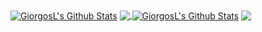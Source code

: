 <a href="https://github.com/GiorgosL">
<img align="center" alt="GiorgosL's Github Stats" src="https://github-readme-stats.vercel.app/api?username=GiorgosL&show_icons=true&theme=radical" /></a>

<a href="https://github.com/GiorgosL">
  <img align="center" src="https://github-readme-stats.anuraghazra1.vercel.app/api/top-langs/?username=GiorgosL&layout=compact&theme=radical" />
</a>



<a href="https://github.com/GiorgosL">
<img align="center" alt="GiorgosL's Github Stats" src="(https://github-readme-stats.vercel.app/api/pin/?username=GiorgosL&repo=Python-IMDB-sentiment-analysis&theme=radical)](https://github.com/GiorgosL/Python-IMDB-sentiment-analysis)" /></a>

<a href="https://github.com/GiorgosL">
  <img align="center" src="(https://github-readme-stats.vercel.app/api/pin/?username=GiorgosL&repo=Python-Numbeo-webscrap-and-analysis&theme=radical)](https://github.com/GiorgosL/Python-Numbeo-webscrap-and-analysis)" />
</a>
